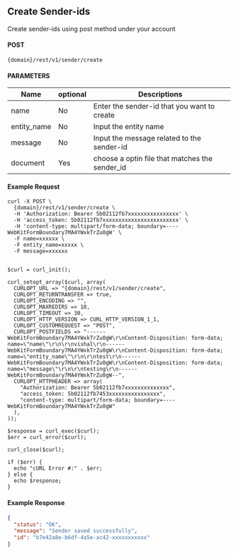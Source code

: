 ## Create Sender-ids

Create sender-ids using post method under your account

#### POST

```
{domain}/rest/v1/sender/create
```

#### PARAMETERS

| Name        | optional | Descriptions                                   |
| ----------- | -------- | ---------------------------------------------- |
| name        | No       | Enter the sender-id that you want to create    |
| entity_name | No       | Input the entity name                          |
| message     | No       | Input the message related to the sender-id     |
| document    | Yes      | choose a optin file that matches the sender_id |

#### Example Request

```
curl -X POST \
  {domain}/rest/v1/sender/create \
  -H 'Authorization: Bearer 5b02112fb7xxxxxxxxxxxxxxxx' \
  -H 'access_token: 5b02112fb7xxxxxxxxxxxxxxxxxxxxxxxx' \
  -H 'content-type: multipart/form-data; boundary=----WebKitFormBoundary7MA4YWxkTrZu0gW' \
  -F name=xxxxxx \
  -F entity_name=xxxxx \
  -F message=xxxxxx
```

```

$curl = curl_init();

curl_setopt_array($curl, array(
  CURLOPT_URL => "{domain}/rest/v1/sender/create",
  CURLOPT_RETURNTRANSFER => true,
  CURLOPT_ENCODING => "",
  CURLOPT_MAXREDIRS => 10,
  CURLOPT_TIMEOUT => 30,
  CURLOPT_HTTP_VERSION => CURL_HTTP_VERSION_1_1,
  CURLOPT_CUSTOMREQUEST => "POST",
  CURLOPT_POSTFIELDS => "------WebKitFormBoundary7MA4YWxkTrZu0gW\r\nContent-Disposition: form-data; name=\"name\"\r\n\r\nvishal\r\n------WebKitFormBoundary7MA4YWxkTrZu0gW\r\nContent-Disposition: form-data; name=\"entity_name\"\r\n\r\ntest\r\n------WebKitFormBoundary7MA4YWxkTrZu0gW\r\nContent-Disposition: form-data; name=\"message\"\r\n\r\ntesting\r\n------WebKitFormBoundary7MA4YWxkTrZu0gW--",
  CURLOPT_HTTPHEADER => array(
    "Authorization: Bearer 5b02112fb7xxxxxxxxxxxxxx",
    "access_token: 5b02112fb7453xxxxxxxxxxxxxxxx",
    "content-type: multipart/form-data; boundary=----WebKitFormBoundary7MA4YWxkTrZu0gW"
  ),
));

$response = curl_exec($curl);
$err = curl_error($curl);

curl_close($curl);

if ($err) {
  echo "cURL Error #:" . $err;
} else {
  echo $response;
}
```

#### Example Response

```json
{
  "status": "OK",
  "message": "Sender saved successfully",
  "id": "b7e42a8e-b6df-4a5e-ac42-xxxxxxxxxxx"
}
```
